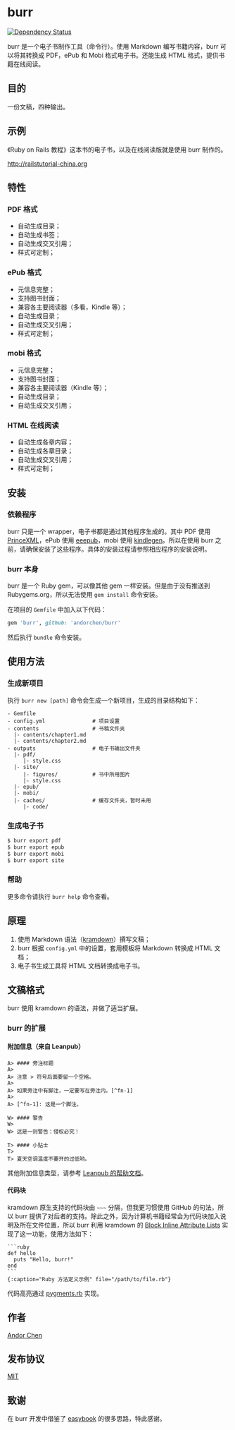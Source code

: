# burr

[![Dependency Status](https://gemnasium.com/AndorChen/burr.png)](https://gemnasium.com/AndorChen/burr)

burr 是一个电子书制作工具（命令行）。使用 Markdown 编写书籍内容，burr 可以将其转换成 PDF，ePub 和 Mobi 格式电子书。还能生成 HTML 格式，提供书籍在线阅读。

## 目的

一份文稿，四种输出。

## 示例

《Ruby on Rails 教程》这本书的电子书，以及在线阅读版就是使用 burr 制作的。

<http://railstutorial-china.org>

## 特性

### PDF 格式

- 自动生成目录；
- 自动生成书签；
- 自动生成交叉引用；
- 样式可定制；

### ePub 格式

- 元信息完整；
- 支持图书封面；
- 兼容各主要阅读器（多看，Kindle 等）；
- 自动生成目录；
- 自动生成交叉引用；
- 样式可定制；

### mobi 格式

- 元信息完整；
- 支持图书封面；
- 兼容各主要阅读器（Kindle 等）；
- 自动生成目录；
- 自动生成交叉引用；

### HTML 在线阅读

- 自动生成各章内容；
- 自动生成各章目录；
- 自动生成交叉引用；
- 样式可定制；

## 安装

### 依赖程序

burr 只是一个 wrapper，电子书都是通过其他程序生成的。其中 PDF 使用 [PrinceXML](http://www.princexml.com/)，ePub 使用 [eeepub](https://github.com/jugyo/eeepub)，mobi 使用 [kindlegen](http://www.amazon.com/gp/feature.html?ie=UTF8&docId=1000765211)。所以在使用 burr 之前，请确保安装了这些程序。具体的安装过程请参照相应程序的安装说明。

### burr 本身

burr 是一个 Ruby gem，可以像其他 gem 一样安装。但是由于没有推送到 Rubygems.org，所以无法使用 `gem install` 命令安装。

在项目的 `Gemfile` 中加入以下代码：

```ruby
gem 'burr', github: 'andorchen/burr'
```

然后执行 `bundle` 命令安装。

## 使用方法

### 生成新项目

执行 `burr new [path]` 命令会生成一个新项目，生成的目录结构如下：

```text
- Gemfile
- config.yml               # 项目设置
- contents                 # 书稿文件夹
  |- contents/chapter1.md
  |- contents/chapter2.md
- outputs                  # 电子书输出文件夹
  |- pdf/
     |- style.css
  |- site/
     |- figures/           # 书中所用图片
     |- style.css
  |- epub/
  |- mobi/
  |- caches/               # 缓存文件夹，暂时未用
     |- code/
```

### 生成电子书

```sh
$ burr export pdf
$ burr export epub
$ burr export mobi
$ burr export site
```

### 帮助

更多命令请执行 `burr help` 命令查看。

## 原理

1. 使用 Markdown 语法（[kramdown](http://kramdown.rubyforge.org/index.html)）撰写文稿；
2. burr 根据 `config.yml` 中的设置，套用模板将 Markdown 转换成 HTML 文档；
3. 电子书生成工具将 HTML 文档转换成电子书。

## 文稿格式

burr 使用 kramdown 的语法，并做了适当扩展。

### burr 的扩展

#### 附加信息（来自 Leanpub）

```text
A> #### 旁注标题
A>
A> 注意 > 符号后面要留一个空格。
A>
A> 如果旁注中有脚注，一定要写在旁注内。[^fn-1]
A>
A> [^fn-1]: 这是一个脚注。
```

```text
W> #### 警告
W>
W> 这是一则警告：侵权必究！
```

```text
T> #### 小贴士
T>
T> 夏天空调温度不要开的过低哟。
```

其他附加信息类型，请参考 [Leanpub 的帮助文档](https://leanpub.com/help/manual#leanpub-auto-asidessidebars)。

#### 代码块

kramdown 原生支持的代码块由 `~~~` 分隔，但我更习惯使用 GitHub 的句法，所以 burr 提供了对后者的支持。除此之外，因为计算机书籍经常会为代码块加入说明及所在文件位置，所以 burr 利用 kramdown 的 [Block Inline Attribute Lists](http://kramdown.rubyforge.org/syntax.html#block-ials) 实现了这一功能，使用方法如下：


	```ruby
	def hello
  	  puts "Hello, burr!"
	end
	```
	{:caption="Ruby 方法定义示例" file="/path/to/file.rb"}

代码高亮通过 [pygments.rb](https://github.com/tmm1/pygments.rb) 实现。

## 作者

[Andor Chen](http://about.ac)

## 发布协议

[MIT](LICENSE.md)

## 致谢

在 burr 开发中借鉴了 [easybook](https://github.com/javiereguiluz/easybook/) 的很多思路，特此感谢。
